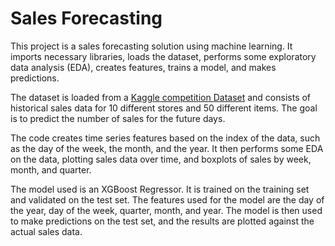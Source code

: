 # Sales Forecasting
This project is a sales forecasting solution using machine learning. It imports necessary libraries, loads the dataset, performs some exploratory data analysis (EDA), creates features, trains a model, and makes predictions.

The dataset is loaded from a [Kaggle competition Dataset](https://www.kaggle.com/competitions/demand-forecasting-kernels-only/data?select=train.csv) and consists of historical sales data for 10 different stores and 50 different items. The goal is to predict the number of sales for the future days.

The code creates time series features based on the index of the data, such as the day of the week, the month, and the year. It then performs some EDA on the data, plotting sales data over time, and boxplots of sales by week, month, and quarter.

The model used is an XGBoost Regressor. It is trained on the training set and validated on the test set. The features used for the model are the day of the year, day of the week, quarter, month, and year. The model is then used to make predictions on the test set, and the results are plotted against the actual sales data.